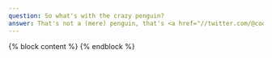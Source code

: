 ```yaml
---
question: So what's with the crazy penguin?
answer: That's not a (mere) penguin, that's <a href="//twitter.com/@coderabbi">@coderabbi</a>, the Tour's <a href="/about">organizer</a>.
---
```

{% block content %}
{% endblock %}